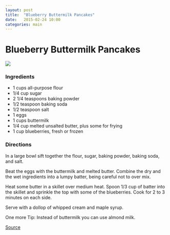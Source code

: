 ```yaml
---
layout: post
title:  "Blueberry Buttermilk Pancakes"
date:   2015-02-24 10:00
categories: main
---
```


# Blueberry Buttermilk Pancakes

![](http://foodnetwork.sndimg.com/content/dam/images/food/fullset/2004/1/12/0/ckwks_WK1A10_blueberrypncks.jpg.rend.sni12col.landscape.jpeg)

### Ingredients
* 1 cups all-purpose flour
* 1/4 cup sugar
* 2 1/4 teaspoons baking powder
* 1/2 teaspoon baking soda
* 1/2 teaspoon salt
* 1 eggs
* 1 cups buttermilk
* 1/4 cup melted unsalted butter, plus some for frying
* 1 cup blueberries, fresh or frozen

### Directions
In a large bowl sift together the flour, sugar, baking powder, baking soda, and salt.

Beat the eggs with the buttermilk and melted butter. Combine the dry and the wet ingredients into a lumpy batter, being careful not to over mix.

Heat some butter in a skillet over medium heat. Spoon 1/3 cup of batter into the skillet and sprinkle the top with some of the blueberries. Cook for 2 to 3 minutes on each side.

Serve with a dollop of whipped cream and maple syrup.

One more Tip: Instead of buttermilk you can use almond milk.

[Source](http://www.foodnetwork.com/recipes/blueberry-buttermilk-pancakes-recipe2.html)
